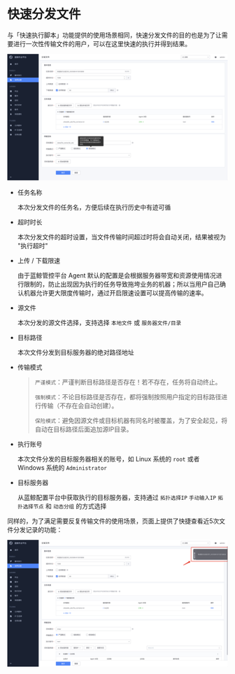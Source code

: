 # 快速分发文件

与「快速执行脚本」功能提供的使用场景相同，快速分发文件的目的也是为了让需要进行一次性传输文件的用户，可以在这里快速的执行并得到结果。

![image-20200814113435056](media/image-20200814113435056.png)

- 任务名称

  本次分发文件的任务名，方便后续在执行历史中有迹可循

- 超时时长

  本次分发文件的超时设置，当文件传输时间超过时将会自动关闭，结果被视为 "执行超时"

- 上传 / 下载限速

  由于蓝鲸管控平台 Agent 默认的配置是会根据服务器带宽和资源使用情况进行限制的，防止出现因为执行的任务导致拖垮业务的机器；所以当用户自己确认机器允许更大限度传输时，通过开启限速设置可以提高传输的速率。

- 源文件

  本次分发的源文件选择，支持选择 `本地文件` 或 `服务器文件/目录`

- 目标路径

  本次文件分发到目标服务器的绝对路径地址

- 传输模式

  > `严谨模式`：严谨判断目标路径是否存在！若不存在，任务将自动终止。
  >
  > `强制模式`：不论目标路径是否存在，都将强制按照用户指定的目标路径进行传输（不存在会自动创建）。
  >
  > `保险模式`：避免因源文件或目标机器有同名时被覆盖，为了安全起见，将自动在目标路径后面追加源IP目录。

- 执行账号

  本次文件分发的目标服务器相关的账号，如 Linux 系统的 `root` 或者 Windows 系统的 `Administrator`

- 目标服务器

  从蓝鲸配置平台中获取执行的目标服务器，支持通过 `拓扑选择IP` `手动输入IP` `拓扑选择节点` 和 `动态分组` 的方式选择

同样的，为了满足需要反复传输文件的使用场景，页面上提供了快捷查看近5次文件分发记录的功能：

![image-20200814113544356](media/image-20200814113544356.png)

